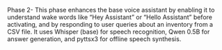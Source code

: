 Phase 2- This phase enhances the base voice assistant by enabling it to understand wake words like “Hey Assistant” or “Hello Assistant” before activating, and by responding to user queries about an inventory from a CSV file. It uses Whisper (base) for speech recognition, Qwen 0.5B for answer generation, and pyttsx3 for offline speech synthesis.
